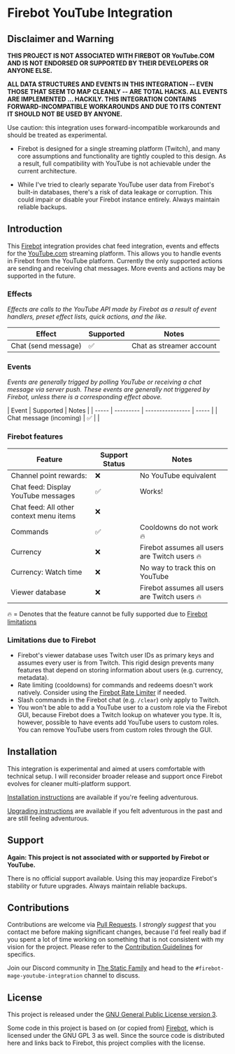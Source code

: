 # Firebot YouTube Integration

## Disclaimer and Warning

**THIS PROJECT IS NOT ASSOCIATED WITH FIREBOT OR YouTube.COM AND IS NOT ENDORSED OR SUPPORTED BY THEIR DEVELOPERS OR ANYONE ELSE.**

**ALL DATA STRUCTURES AND EVENTS IN THIS INTEGRATION -- EVEN THOSE THAT SEEM TO MAP CLEANLY -- ARE TOTAL HACKS. ALL EVENTS ARE IMPLEMENTED ... HACKILY. THIS INTEGRATION CONTAINS FORWARD-INCOMPATIBLE WORKAROUNDS AND DUE TO ITS CONTENT IT SHOULD NOT BE USED BY ANYONE.**

Use caution: this integration uses forward-incompatible workarounds and should be treated as experimental.

- Firebot is designed for a single streaming platform (Twitch), and many core assumptions and functionality are tightly coupled to this design. As a result, full compatibility with YouTube is not achievable under the current architecture.

- While I've tried to clearly separate YouTube user data from Firebot's built-in databases, there's a risk of data leakage or corruption. This could impair or disable your Firebot instance entirely. Always maintain reliable backups.

## Introduction

This [Firebot](https://firebot.app) integration provides chat feed integration, events and effects for the [YouTube.com](https://YouTube.com) streaming platform. This allows you to handle events in Firebot from the YouTube platform. Currently the only supported actions are sending and receiving chat messages. More events and actions may be supported in the future.

### Effects

_Effects are calls to the YouTube API made by Firebot as a result of event handlers, preset effect lists, quick actions, and the like._

| Effect | Supported | Notes |
| ------ | --------- | ----- |
| Chat (send message) | :white_check_mark: | Chat as streamer account |

### Events

_Events are generally trigged by polling YouTube or receiving a chat message via server push. These events are generally not triggered by Firebot, unless there is a corresponding effect above._

| Event | Supported | Notes |
| ----- | --------- | ---------------- | ----- |
| Chat message (incoming) | :white_check_mark: | |

### Firebot features

| Feature | Support Status | Notes |
| ------- | -------------- | ----- |
| Channel point rewards: | :x: | No YouTube equivalent |
| Chat feed: Display YouTube messages | :white_check_mark: | Works! |
| Chat feed: All other context menu items | :x: |  |
| Commands | :white_check_mark: | Cooldowns do not work &#x1F525; |
| Currency | :x: | Firebot assumes all users are Twitch users &#x1F525; |
| Currency: Watch time | :x: | No way to track this on YouTube |
| Viewer database | :x: | Firebot assumes all users are Twitch users &#x1F525; |

&#x1F525; = Denotes that the feature cannot be fully supported due to [Firebot limitations](#limitations-due-to-firebot)

### Limitations due to Firebot

- Firebot's viewer database uses Twitch user IDs as primary keys and assumes every user is from Twitch. This rigid design prevents many features that depend on storing information about users (e.g. currency, metadata).
- Rate limiting (cooldowns) for commands and redeems doesn't work natively. Consider using the [Firebot Rate Limiter](https://github.com/TheStaticMage/firebot-rate-limiter) if needed.
- Slash commands in the Firebot chat (e.g. `/clear`) only apply to Twitch.
- You won't be able to add a YouTube user to a custom role via the Firebot GUI, because Firebot does a Twitch lookup on whatever you type. It is, however, possible to have events add YouTube users to custom roles. You can remove YouTube users from custom roles through the GUI.

## Installation

This integration is experimental and aimed at users comfortable with technical setup. I will reconsider broader release and support once Firebot evolves for cleaner multi-platform support.

[Installation instructions](/doc/installation.md) are available if you're feeling adventurous.

[Upgrading instructions](/doc/upgrading.md) are available if you felt adventurous in the past and are still feeling adventurous.

## Support

**Again: This project is not associated with or supported by Firebot or YouTube.**

There is no official support available. Using this may jeopardize Firebot's stability or future upgrades. Always maintain reliable backups.

## Contributions

Contributions are welcome via [Pull Requests](https://github.com/TheStaticMage/firebot-mage-youtube-integration/pulls). I _strongly suggest_ that you contact me before making significant changes, because I'd feel really bad if you spent a lot of time working on something that is not consistent with my vision for the project. Please refer to the [Contribution Guidelines](/.github/contributing.md) for specifics.

Join our Discord community in [The Static Family](https://discord.gg/3tacKgB74n) and head to the `#firebot-mage-youtube-integration` channel to discuss.

## License

This project is released under the [GNU General Public License version 3](/LICENSE).

Some code in this project is based on (or copied from) [Firebot](https://github.com/crowbartools/firebot), which is licensed under the GNU GPL 3 as well. Since the source code is distributed here and links back to Firebot, this project complies with the license.
